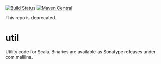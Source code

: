 [![Build Status](https://travis-ci.org/malliina/util.svg?branch=master)](https://travis-ci.org/malliina/util)
[![Maven Central](https://img.shields.io/maven-central/v/com.malliina/util_2.11.svg)](https://search.maven.org/#search%7Cga%7C1%7Cg%3A%22com.malliina%22%20AND%20a%3A%22util_2.11%22)

This repo is deprecated.

# util

Utility code for Scala. Binaries are available as Sonatype releases under com.malliina.